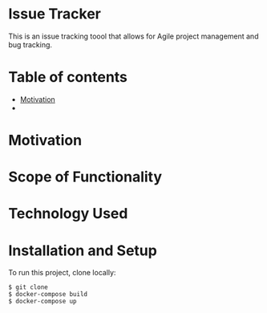 # Issue Tracker

This is an issue tracking toool that allows for Agile project management and bug tracking.

# Table of contents
* [Motivation](#motivation)
* 
# Motivation

# Scope of Functionality

# Technology Used

# Installation and Setup

To run this project, clone locally:

```
$ git clone
$ docker-compose build
$ docker-compose up
```


